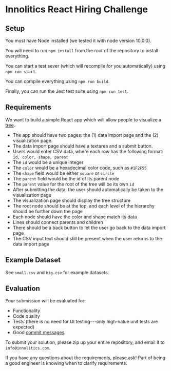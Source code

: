# Innolitics React Hiring Challenge

## Setup

You must have Node installed (we tested it with node version 10.0.0).

You will need to run `npm install` from the root of the repository to install everything.

You can start a test sever (which will recompile for you automatically) using `npm run start`.

You can compile everything using `npm run build`.

Finally, you can run the Jest test suite using `npm run test`.

## Requirements

We want to build a simple React app which will allow people to visualize a [tree](https://en.wikipedia.org/wiki/Tree_(data_structure)).

- The app should have two pages: the (1) data import page and the (2) visualization page.
- The data import page should have a textarea and a submit button.
- Users would enter CSV data, where each row has the following format: `id, color, shape, parent`
- The `id` would be a unique integer
- The `color` would be a hexadecimal color code, such as `#1F2F55`
- The `shape` field would be either `square` or `circle`
- The `parent` field would be the id of its parent node
- The `parent` value for the root of the tree will be its own `id`
- After submitting the data, the user should automatically be taken to the visualization page
- The visualization page should display the tree structure
- The root node should be at the top, and each level of the hierarchy should be further down the page
- Each node should have the color and shape match its data
- Lines should connect parents and children
- There should be a back button to let the user go back to the data import page
- The CSV input text should still be present when the user returns to the data import page

## Example Dataset

See `small.csv` and `big.csv` for example datasets.

## Evaluation

Your submission will be evaluated for:

- Functionality
- Code quality
- Tests (there is no need for UI testing---only high-value unit tests are expected)
- Good [commit messages](https://chris.beams.io/posts/git-commit/)

To submit your solution, please zip up your entire repository, and email it to
`info@innolitics.com`.

If you have any questions about the requirements, please ask!  Part of being a good
engineer is knowing when to clarify requirements.
